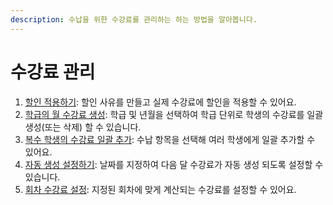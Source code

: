 ```yaml
---
description: 수납을 위한 수강료를 관리하는 하는 방법을 알아봅니다.
---
```


# 수강료 관리

1. [할인 적용하기](discount.md): 할인 사유를 만들고 실제 수강료에 할인을 적용할 수 있어요.
2. [학급의 월 수강료 생성](monthly.md): 학급 및 년월을 선택하여 학급 단위로 학생의 수강료를 일괄 생성(또는 삭제) 할 수 있습니다.
3. [복수 학생의 수강료 일괄 추가](bulk.md): 수납 항목을 선택해 여러 학생에게 일괄 추가할 수 있어요.
4. [자동 생성 설정하기](auto-gen.md): 날짜를 지정하여 다음 달 수강료가 자동 생성 되도록 설정할 수 있습니다.
5. [회차 수강료 설정](session.md): 지정된 회차에 맞게 계산되는 수강료를 설정할 수 있어요.

